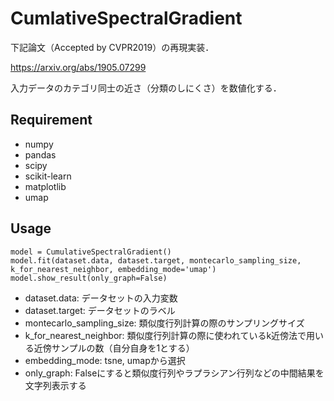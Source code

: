 # CumlativeSpectralGradient

下記論文（Accepted by CVPR2019）の再現実装．

https://arxiv.org/abs/1905.07299

入力データのカテゴリ同士の近さ（分類のしにくさ）を数値化する．

## Requirement
- numpy
- pandas
- scipy
- scikit-learn
- matplotlib
- umap

## Usage
```
model = CumulativeSpectralGradient()
model.fit(dataset.data, dataset.target, montecarlo_sampling_size, k_for_nearest_neighbor, embedding_mode='umap')
model.show_result(only_graph=False)
```
- dataset.data: データセットの入力変数
- dataset.target: データセットのラベル
- montecarlo_sampling_size: 類似度行列計算の際のサンプリングサイズ
- k_for_nearest_neighbor: 類似度行列計算の際に使われているk近傍法で用いる近傍サンプルの数（自分自身を1とする）
- embedding_mode: tsne, umapから選択
- only_graph: Falseにすると類似度行列やラプラシアン行列などの中間結果を文字列表示する